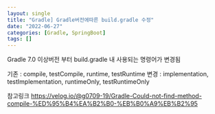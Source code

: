 ```yaml
---
layout: single
title: "Gradle] Gradle버전에따른 build.gradle 수정"
date: "2022-06-27"
categories: [Gradle, SpringBoot]
tags: []
---
```


Gradle 7.0 이상버전 부터 
build.gradle 내 사용되는 명령어가 변경됨

기존 : compile, testCompile, runtime, testRuntime
변경 : implementation, testImplementation, runtimeOnly, testRuntimeOnly

참고링크
https://velog.io/@g0709-19/Gradle-Could-not-find-method-compile-%ED%95%B4%EA%B2%B0-%EB%B0%A9%EB%B2%95